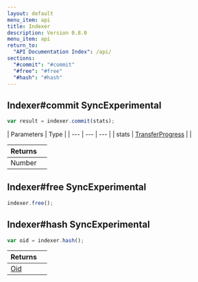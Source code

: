 ```yaml
---
layout: default
menu_item: api
title: Indexer
description: Version 0.8.0
menu_item: api
return_to:
  "API Documentation Index": /api/
sections:
  "#commit": "#commit"
  "#free": "#free"
  "#hash": "#hash"
---
```


## <a name="commit"></a><span>Indexer#</span>commit <span class="tags"><span class="sync">Sync</span><span class="experimental">Experimental</span></span>

```js
var result = indexer.commit(stats);
```

| Parameters | Type |
| --- | --- | --- |
| stats | [TransferProgress](/api/transfer_progress/) |  |

| Returns |  |
| --- | --- |
| Number |  |

## <a name="free"></a><span>Indexer#</span>free <span class="tags"><span class="sync">Sync</span><span class="experimental">Experimental</span></span>

```js
indexer.free();
```

## <a name="hash"></a><span>Indexer#</span>hash <span class="tags"><span class="sync">Sync</span><span class="experimental">Experimental</span></span>

```js
var oid = indexer.hash();
```

| Returns |  |
| --- | --- |
| [Oid](/api/oid/) |  |

